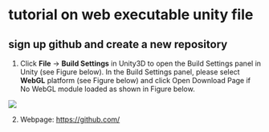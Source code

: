 # tutorial on web executable unity file

## sign up github and create a new repository

1. Click **File** -> **Build Settings** in Unity3D to open the Build Settings panel in Unity (see Figure below). In the Build Settings panel, please select **WebGL** platform (see Figure below) and click Open Download Page if No WebGL module loaded as shown in Figure below.

![]([https://raw.githubusercontent.com/twoyearslateravocadocodes/tutorial-on-web-executable-unity-file/master/1.png) 

2. Webpage: https://github.com/
